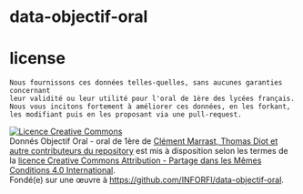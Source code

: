# data-objectif-oral

# license
```
Nous fournissons ces données telles-quelles, sans aucunes garanties concernant
leur validité ou leur utilité pour l'oral de 1ère des lycées français.
Nous vous incitons fortement à améliorer ces données, en les forkant, les modifiant puis en les proposant via une pull-request.
```
<a rel="license" href="http://creativecommons.org/licenses/by-sa/4.0/"><img alt="Licence Creative Commons" style="border-width:0" src="https://i.creativecommons.org/l/by-sa/4.0/88x31.png" /></a><br /><span xmlns:dct="http://purl.org/dc/terms/" href="http://purl.org/dc/dcmitype/Dataset" property="dct:title" rel="dct:type">Donnés Objectif Oral - oral de 1ère</span> de <a xmlns:cc="http://creativecommons.org/ns#" href="https://github.com/INFORFI/data-objectif-oral/graphs/contributors" property="cc:attributionName" rel="cc:attributionURL">Clément Marrast, Thomas Diot et autre contributeurs du repository</a> est mis à disposition selon les termes de la <a rel="license" href="http://creativecommons.org/licenses/by-sa/4.0/">licence Creative Commons Attribution -  Partage dans les Mêmes Conditions 4.0 International</a>.<br />Fondé(e) sur une œuvre à <a xmlns:dct="http://purl.org/dc/terms/" href="https://github.com/INFORFI/data-objectif-oral" rel="dct:source">https://github.com/INFORFI/data-objectif-oral</a>.
